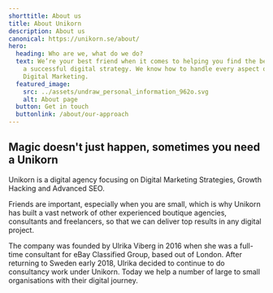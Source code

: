 ```yaml
---
shorttitle: About us
title: About Unikorn
description: About us
canonical: https://unikorn.se/about/
hero:
  heading: Who are we, what do we do?
  text: We’re your best friend when it comes to helping you find the best path to
    a successful digital strategy. We know how to handle every aspect of your
    Digital Marketing.
  featured_image:
    src: ../assets/undraw_personal_information_962o.svg
    alt: About page
  button: Get in touch
  buttonlink: /about/our-approach
---
```

## Magic doesn't just happen, sometimes you need a Unikorn

Unikorn is a digital agency focusing on Digital Marketing Strategies, Growth Hacking and Advanced SEO.

Friends are important, especially when you are small, which is why Unikorn has built a vast network of other experienced boutique agencies, consultants and freelancers, so that we can deliver top results in any digital project.

The company was founded by Ulrika Viberg in 2016 when she was a full-time consultant for eBay Classified Group, based out of London. After returning to Sweden early 2018, Ulrika decided to continue to do consultancy work under Unikorn. Today we help a number of large to small organisations with their digital journey.